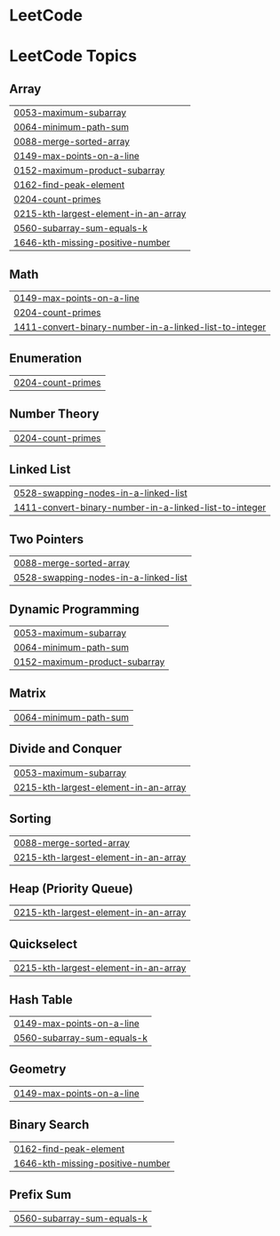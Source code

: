 # LeetCode
<!---LeetCode Topics Start-->
# LeetCode Topics
## Array
|  |
| ------- |
| [0053-maximum-subarray](https://github.com/VarunKumar310/LeetCode/tree/master/0053-maximum-subarray) |
| [0064-minimum-path-sum](https://github.com/VarunKumar310/LeetCode/tree/master/0064-minimum-path-sum) |
| [0088-merge-sorted-array](https://github.com/VarunKumar310/LeetCode/tree/master/0088-merge-sorted-array) |
| [0149-max-points-on-a-line](https://github.com/VarunKumar310/LeetCode/tree/master/0149-max-points-on-a-line) |
| [0152-maximum-product-subarray](https://github.com/VarunKumar310/LeetCode/tree/master/0152-maximum-product-subarray) |
| [0162-find-peak-element](https://github.com/VarunKumar310/LeetCode/tree/master/0162-find-peak-element) |
| [0204-count-primes](https://github.com/VarunKumar310/LeetCode/tree/master/0204-count-primes) |
| [0215-kth-largest-element-in-an-array](https://github.com/VarunKumar310/LeetCode/tree/master/0215-kth-largest-element-in-an-array) |
| [0560-subarray-sum-equals-k](https://github.com/VarunKumar310/LeetCode/tree/master/0560-subarray-sum-equals-k) |
| [1646-kth-missing-positive-number](https://github.com/VarunKumar310/LeetCode/tree/master/1646-kth-missing-positive-number) |
## Math
|  |
| ------- |
| [0149-max-points-on-a-line](https://github.com/VarunKumar310/LeetCode/tree/master/0149-max-points-on-a-line) |
| [0204-count-primes](https://github.com/VarunKumar310/LeetCode/tree/master/0204-count-primes) |
| [1411-convert-binary-number-in-a-linked-list-to-integer](https://github.com/VarunKumar310/LeetCode/tree/master/1411-convert-binary-number-in-a-linked-list-to-integer) |
## Enumeration
|  |
| ------- |
| [0204-count-primes](https://github.com/VarunKumar310/LeetCode/tree/master/0204-count-primes) |
## Number Theory
|  |
| ------- |
| [0204-count-primes](https://github.com/VarunKumar310/LeetCode/tree/master/0204-count-primes) |
## Linked List
|  |
| ------- |
| [0528-swapping-nodes-in-a-linked-list](https://github.com/VarunKumar310/LeetCode/tree/master/0528-swapping-nodes-in-a-linked-list) |
| [1411-convert-binary-number-in-a-linked-list-to-integer](https://github.com/VarunKumar310/LeetCode/tree/master/1411-convert-binary-number-in-a-linked-list-to-integer) |
## Two Pointers
|  |
| ------- |
| [0088-merge-sorted-array](https://github.com/VarunKumar310/LeetCode/tree/master/0088-merge-sorted-array) |
| [0528-swapping-nodes-in-a-linked-list](https://github.com/VarunKumar310/LeetCode/tree/master/0528-swapping-nodes-in-a-linked-list) |
## Dynamic Programming
|  |
| ------- |
| [0053-maximum-subarray](https://github.com/VarunKumar310/LeetCode/tree/master/0053-maximum-subarray) |
| [0064-minimum-path-sum](https://github.com/VarunKumar310/LeetCode/tree/master/0064-minimum-path-sum) |
| [0152-maximum-product-subarray](https://github.com/VarunKumar310/LeetCode/tree/master/0152-maximum-product-subarray) |
## Matrix
|  |
| ------- |
| [0064-minimum-path-sum](https://github.com/VarunKumar310/LeetCode/tree/master/0064-minimum-path-sum) |
## Divide and Conquer
|  |
| ------- |
| [0053-maximum-subarray](https://github.com/VarunKumar310/LeetCode/tree/master/0053-maximum-subarray) |
| [0215-kth-largest-element-in-an-array](https://github.com/VarunKumar310/LeetCode/tree/master/0215-kth-largest-element-in-an-array) |
## Sorting
|  |
| ------- |
| [0088-merge-sorted-array](https://github.com/VarunKumar310/LeetCode/tree/master/0088-merge-sorted-array) |
| [0215-kth-largest-element-in-an-array](https://github.com/VarunKumar310/LeetCode/tree/master/0215-kth-largest-element-in-an-array) |
## Heap (Priority Queue)
|  |
| ------- |
| [0215-kth-largest-element-in-an-array](https://github.com/VarunKumar310/LeetCode/tree/master/0215-kth-largest-element-in-an-array) |
## Quickselect
|  |
| ------- |
| [0215-kth-largest-element-in-an-array](https://github.com/VarunKumar310/LeetCode/tree/master/0215-kth-largest-element-in-an-array) |
## Hash Table
|  |
| ------- |
| [0149-max-points-on-a-line](https://github.com/VarunKumar310/LeetCode/tree/master/0149-max-points-on-a-line) |
| [0560-subarray-sum-equals-k](https://github.com/VarunKumar310/LeetCode/tree/master/0560-subarray-sum-equals-k) |
## Geometry
|  |
| ------- |
| [0149-max-points-on-a-line](https://github.com/VarunKumar310/LeetCode/tree/master/0149-max-points-on-a-line) |
## Binary Search
|  |
| ------- |
| [0162-find-peak-element](https://github.com/VarunKumar310/LeetCode/tree/master/0162-find-peak-element) |
| [1646-kth-missing-positive-number](https://github.com/VarunKumar310/LeetCode/tree/master/1646-kth-missing-positive-number) |
## Prefix Sum
|  |
| ------- |
| [0560-subarray-sum-equals-k](https://github.com/VarunKumar310/LeetCode/tree/master/0560-subarray-sum-equals-k) |
<!---LeetCode Topics End-->